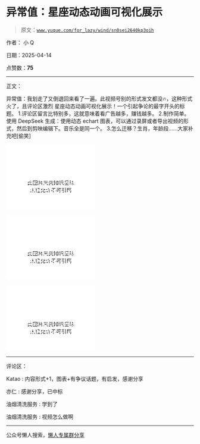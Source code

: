 # 异常值：星座动态动画可视化展示

> 原文：[`www.yuque.com/for_lazy/wind/sn0sei2640kp3oih`](https://www.yuque.com/for_lazy/wind/sn0sei2640kp3oih)

作者： 小 Q

日期：2025-04-14

点赞数：**75**

* * *

正文：

异常值：我划走了又倒退回来看了一遍。此视频号别的形式发文都没🔥，这种形式火了，且评论区激烈 星座动态动画可视化展示！一个引起争论的最字开头的标题。
1.评论区留言比特别多，这就意味着看广告越多，赚钱越多。
2.制作简单。使用 DeepSeek 生成：使用动态 echart 图表，可以通过录屏或者导出视频的形式，然后到剪映编辑下。音乐全是同一个。
3.怎么迁移？生肖，年龄段……大家补充吧[偷笑]

![](img/4fedf621ba9c00dd8ba3e5eb8966ffe2.png "None")

![](img/5fcff7996d8983dfebd2b5073ad1edae.png "None")

![](img/79c76fc7335bea84d494c5ed5a278538.png "None")

* * *

评论区：

Katao : 内容形式+1，图表+有争议话题，有启发，感谢分享

亦仁 : 感谢分享，已中标

油烟清洗服务 : 学到了

油烟清洗服务 : 视频怎么做啊

* * *

公众号懒人搜索，[懒人专属群分享](https://lazybook.fun/#/blog/group)
